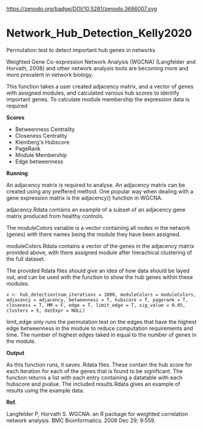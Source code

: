 https://zenodo.org/badge/DOI/10.5281/zenodo.3686007.svg

# Network_Hub_Detection_Kelly2020
Permutation test to detect important hub genes in networks

Weighted Gene Co-expression Network Analysis (WGCNA) (Langfelder and Horvath, 2008) and other network analysis tools are becoming more and more prevalent in network biology.

This function takes a user created adjacency matrix, and a vector of genes with assigned modules, and calculated various hub scores to identify important genes.
To calculate module membership the expression data is required 

**Scores**
* Betweenness Centrality
* Closeness Centrality
* Kleinberg's Hubscore
* PageRank
* Module Membership
* Edge betweenness

**Running**

An adjacency matrix is required to analyse. An adjacency matrix can be created using any preffered method. One popular way when dealing with a gene expression matrix is the adjacency() function in WGCNA.

adjacency.Rdata contains an example of a subset of an adjacency gene matrix produced from healthy controls.

The moduleColors variable is a vector containing all nodes in the network (genes) with there names being the module they have been assigned.

moduleColors.Rdata contains a vector of the genes in the adjacency matrix provided above, with there assigned module after hierachical clustering of the full dataset.


The provided Rdata files should give an idea of how data should be layed out, and can be used with the function to show the hub genes within these modules.

```
x <- hub_detection(num_iterations = 1000, moduleColors = moduleColors, adjacency = adjacency, betweenness = T, hubscore = T, pagerank = T, closeness = T, MM = F, edge = T, limit_edge = T, sig_value = 0.05, clusters = 5, datExpr = NULL)
```
limit_edge only runs the permutation test on the edges that have the highest edge betweenness in the module to reduce computation requirements and time. The number of highest edges taked in equal to the number of genes in the module. 


**Output**

As this function runs, it saves .Rdata files. These contain the hub score for each iteration for each of the genes that is found to be significant.
The function returns a list with each entry containing a datatable with each hubscore and pvalue.
The included results.Rdata gives an example of results using the example data.


**Ref.**

Langfelder P, Horvath S. WGCNA: an R package for weighted correlation network analysis. BMC Bioinformatics. 2008 Dec 29; 9:559.
